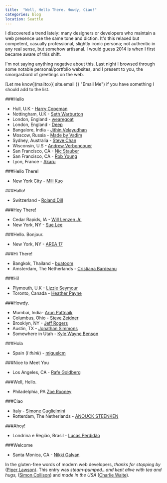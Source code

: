 ```yaml
---
title:  "Well, Hello There. Howdy, Ciao!"
categories: blog
location: Seattle
---
```



I discovered a trend lately: many designers or developers who maintain a web presence use the same tone and diction. It's this relaxed but competent, casually professional, slightly ironic persona; not authentic in any real sense, but somehow artisanal. I would guess 2014 is when I first became aware of this shift.

I'm not saying anything negative about this. Last night I browsed through some notable personal/portfolio websites, and I present to you, the smorgasbord of greetings on the web.

[Let me know](mailto:{{ site.email }} "Email Me") if you have something I should add to the list.


###Hello

* Hull, U.K - [Harry Copeman](//harrycopeman.com)
* Nottingham, U.K - [Seth Warburton](//internet-inspired.com)
* London, England - [wearegoat](//wearegoat.com)
* London, England - [Deep](//www.deep.co.uk)
* Bangalore, India - [Jithin Velayudhan](//iamjithin.me)
* Moscow, Russia - [Made by Vadim](//madebyvadim.com)
* Sydney, Australia - [Steve Chan](//www.chanified.com)
* Wisconsin, U.S - [Andrew Verboncouer](//www.averbs.com)
* San Francisco, CA - [Nic Stauber](//nicstauber.com)
* San Francisco, CA - [Rob Young](//www.eisforeffort.com)
* Lyon, France - [Akaru](//www.akaru.fr)


###Hello There!

* New York City - [Mili Kuo](//milikuo.com)


###Hallo!

* Switzerland - [Roland Dill](//www.rolanddill.com)

###Hey There!

* Cedar Rapids, IA - [Will Lenzen Jr.](//willlenzenjr.com/about-will)
* New York, NY - [Sue Lee](//itssue.com)

###Hello. Bonjour.

* New York, NY - [AREA 17](//www.area17.com)

###Hi There!

* Bangkok, Thailand - [buatoom](//buatoom.com)
* Amsterdam, The Netherlands - [Cristiana Bardeanu](//84colors.com)

###Hi!

* Plymouth, U.K - [Lizzie Seymour](//lizz.es)
* Toronto, Canada - [Heather Payne](//heatherpayne.ca)

###Howdy.

* Mumbai, India- [Arun Pattnaik](//arunpattnaik.com)
* Columbus, Ohio - [Steve Zeidner](//stevezeidner.com/about)
* Brooklyn, NY - [Jeff Rogers](//howdyjeff.com/about)
* Austin, TX - [Jonathan Simmons](//www.jonathanpsimmons.com)
* Somewhere in Utah - [Kyle Wayne Benson](//kylewaynebenson.com)

###Hola

* Spain (*I think*) - [miguelcm](//www.miguelcm.com/about)

###Nice to Meet You

* Los Angeles, CA - [Rafe Goldberg](//rafegoldberg.com)


###Well, Hello.

* Philadelphia, PA [Zoe Rooney](//zoerooney.com)

###Ciao

* Italy - [Simone Guglielmini](//iwantobeafootballplayer.com)
* Rotterdam, The Netherlands - [ANOUCK STEENKEN](//anoucksteenken.com)

###Ahoy!

* Londrina e Região, Brasil - [Lucas Perdidão](//perdidao.net)

###Welcome

* Santa Monica, CA - [Nikki Galvan](//www.thecreativepm.com)


In the gluten-free words of modern web developers, *thanks for stopping by* ([Piper Lawson](//piperlawson.com)). This entry was *steam-pumped...and kept alive with tea and hugs,* ([Simon Collison](//colly.com)) and *made in the USA* ([Charlie Waite](//www.charliewaite.me)).